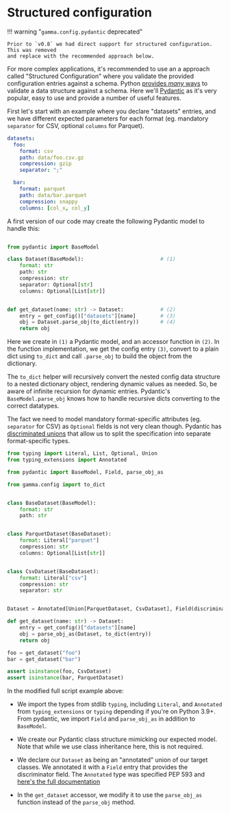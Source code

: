 # Structured configuration

!!! warning "`gamma.config.pydantic` deprecated"

    Prior to `v0.8` we had direct support for structured configuration. This was removed
    and replace with the recommended approach below.

For more complex applications, it's recommended to use an a approach called "Structured
Configuration" where you validate the provided configuration entries against a schema.
Python [provides _many_ ways](https://github.com/mahmoudimus/awesome-validation-python)
to validate a data structure against a schema. Here we'll [Pydantic][pydantic] as it's
very popular, easy to use and provide a number of useful features.

First let's start with an example where you declare "datasets" entries, and we have
different expected parameters for each format (eg. mandatory `separator` for CSV,
optional `columns` for Parquet).

```yaml
datasets:
  foo:
    format: csv
    path: data/foo.csv.gz
    compression: gzip
    separator: ";"

  bar:
    format: parquet
    path: data/bar.parquet
    compression: snappy
    columns: [col_x, col_y]
```

A first version of our code may create the following Pydantic model to handle this:

```python

from pydantic import BaseModel

class Dataset(BaseModel):                         # (1)
    format: str
    path: str
    compression: str
    separator: Optional[str]
    columns: Optional[List[str]]


def get_dataset(name: str) -> Dataset:            # (2)
    entry = get_config()["datasets"][name]        # (3)
    obj = Dataset.parse_obj(to_dict(entry))       # (4)
    return obj
```

Here we create in `(1)` a Pydantic model, and an accessor function in `(2)`. In the
function implementation, we get the config entry `(3)`, convert to a plain dict using
`to_dict` and call `.parse_obj` to build the object from the dictionary.

The `to_dict` helper will recursively convert the nested config data structure to a
nested dictionary object, rendering dynamic values as needed. So, be aware of infinite
recursion for dynamic entries. Pydantic's `BaseModel.parse_obj` knows how to handle
recursive dicts converting to the correct datatypes.

The fact we need to model mandatory format-specific attributes (eg. `separator` for CSV)
as `Optional` fields is not very clean though. Pydantic has [discriminated unions] that
allow us to split the specification into separate format-specific types.

```python
from typing import Literal, List, Optional, Union
from typing_extensions import Annotated

from pydantic import BaseModel, Field, parse_obj_as

from gamma.config import to_dict


class BaseDataset(BaseModel):
    format: str
    path: str


class ParquetDataset(BaseDataset):
    format: Literal["parquet"]
    compression: str
    columns: Optional[List[str]]


class CsvDataset(BaseDataset):
    format: Literal["csv"]
    compression: str
    separator: str


Dataset = Annotated[Union[ParquetDataset, CsvDataset], Field(discriminator="format")]

def get_dataset(name: str) -> Dataset:
    entry = get_config()["datasets"][name]
    obj = parse_obj_as(Dataset, to_dict(entry))
    return obj

foo = get_dataset("foo")
bar = get_dataset("bar")

assert isinstance(foo, CsvDataset)
assert isinstance(bar, ParquetDataset)
```

In the modified full script example above:

-   We import the types from stdlib `typing`, including `Literal`, and `Annotated` from
    `typing_extensions` or `typing` depending if you're on Python 3.9+. From pydantic,
    we import `Field` and `parse_obj_as` in addition to `BaseModel`.

-   We create our Pydantic class structure mimicking our expected model. Note that while
    we use class inheritance here, this is not required.

-   We declare our `Dataset` as being an "annotated" union of our target classes. We
    annotated it with a `Field` entry that provides the discriminator field. The
    `Annotated` type was specified PEP 593 and [here's the full documentation](https://docs.python.org/3/library/typing.html#typing.Annotated)

-   In the `get_dataset` accessor, we modify it to use the `parse_obj_as` function
    instead of the `parse_obj` method.

[pydantic]: https://pydantic-docs.helpmanual.io/
[discriminated unions]: https://docs.pydantic.dev/dev-v1/usage/types/#discriminated-unions-aka-tagged-unions
